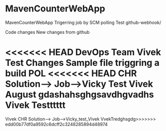 # MavenCounterWebApp
MavenCounterWebApp
Trigerring job by SCM polling Test
github-webhook/

Code changes
New changes from github


<<<<<<< HEAD
DevOps Team Vivek Test Changes Sample file triggring a build POL
<<<<<<< HEAD
CHR Solution--> Job-->Vicky
Test Vivek August
gdashahsghgsavdhgvadhs
Vivek Testttttt
=======
Vivek CHR Solution--> Job-->Vicky_test_Vivek
VvekTredghsgdg>>>>>>> edd00b77df0a9592c6dcff2c3248285894d48974
